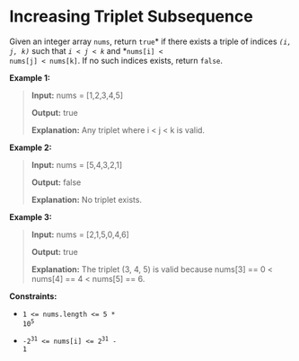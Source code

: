# Increasing Triplet Subsequence

Given an integer array <code>nums</code>, return <code>true</code>* if there exists a triple of indices *<code>(i, j, k)</code>* such that *<code>i &lt; j &lt; k</code>* and *<code>nums[i] &lt; nums[j] &lt; nums[k]</code>. If no such indices exists, return <code>false</code>.


**Example 1:**
>
> **Input:** nums = [1,2,3,4,5]
>
> **Output:** true
>
> **Explanation:** Any triplet where i &lt; j &lt; k is valid.

**Example 2:**
>
> **Input:** nums = [5,4,3,2,1]
>
> **Output:** false
>
> **Explanation:** No triplet exists.

**Example 3:**
>
> **Input:** nums = [2,1,5,0,4,6]
>
> **Output:** true
>
> **Explanation:** The triplet (3, 4, 5) is valid because nums[3] == 0 &lt; nums[4] == 4 &lt; nums[5] == 6.


**Constraints:**

- <code>1 &lt;= nums.length &lt;= 5 * 10<sup>5</sup></code>

- <code>-2<sup>31</sup> &lt;= nums[i] &lt;= 2<sup>31</sup> - 1</code>

